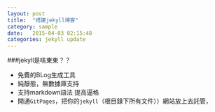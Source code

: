 ```yaml
---
layout: post
title:  "搭建jekyll博客"
category: sample
date:   2015-04-03 02:15:48
categories: jekyll update
---
```

###jekyll是啥東東？？
* 免費的BLog生成工具
* 純靜態，無數據庫支持
* 支持markdown語法 提高逼格
* 開通`GitPages`，把你的`jekyll`（根目錄下所有文件））網站放上去託管，





